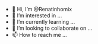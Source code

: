 - 👋 Hi, I’m @Renatinhomix
- 👀 I’m interested in ...
- 🌱 I’m currently learning ...
- 💞️ I’m looking to collaborate on ...
- 📫 How to reach me ...

<!---
Renatinhomix/Renatinhomix is a ✨ special ✨ repository because its `README.md` (this file) appears on your GitHub profile.
You can click the Preview link to take a look at your changes.
--->
